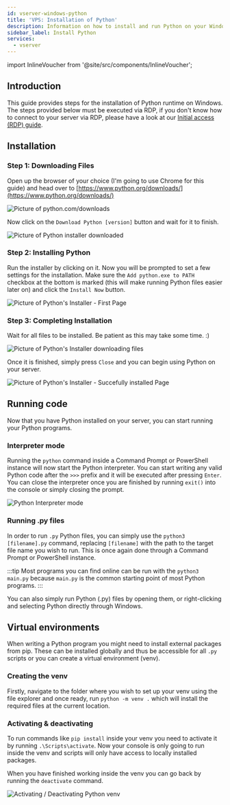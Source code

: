 ```yaml
---
id: vserver-windows-python
title: 'VPS: Installation of Python'
description: Information on how to install and run Python on your Windows server from ZAP-Hosting.com - ZAP-Hosting.com documentation
sidebar_label: Install Python
services:
  - vserver
---
```


import InlineVoucher from '@site/src/components/InlineVoucher';

## Introduction

This guide provides steps for the installation of Python runtime on Windows. The steps provided below must be executed via RDP, if you don't know how to connect to your server via RDP, please have a look at our [Initial access (RDP) guide](vserver-windows-userdp.md).
<InlineVoucher />

## Installation

### Step 1: Downloading Files
Open up the browser of your choice (I'm going to use Chrome for this guide) and head over to [https://www.python.org/downloads/](https://www.python.org/downloads/)

![Picture of python.com/downloads](https://imgur.com/g30evfk.png)

Now click on the `Download Python [version]` button and wait for it to finish.

![Picture of Python installer downloaded](https://imgur.com/eHjq3nI.png)

### Step 2: Installing Python
Run the installer by clicking on it. Now you will be prompted to set a few settings for the installation. Make sure the `Add python.exe to PATH` checkbox at the bottom is marked (this will make running Python files easier later on) and click the `Install Now` button.

![Picture of Python's Installer - First Page](https://imgur.com/CcRCbhn.png)

### Step 3: Completing Installation
Wait for all files to be installed. Be patient as this may take some time. :)

![Picture of Python's Installer downloading files](https://imgur.com/CNqjZ4c.png)

Once it is finished, simply press `Close` and you can begin using Python on your server.

![Picture of Python's Installer - Succefully installed Page](https://imgur.com/f9I8zaa.png)

## Running code

Now that you have Python installed on your server, you can start running your Python programs.

### Interpreter mode

Running the `python` command inside a Command Prompt or PowerShell instance will now start the Python interpreter. You can start writing any valid Python code after the `>>>` prefix and it will be executed after pressing `Enter`. You can close the interpreter once you are finished by running `exit()` into the console or simply closing the prompt.

![Python Interpreter mode](https://imgur.com/AQSm2hX.png)

### Running .py files

In order to run `.py` Python files, you can simply use the `python3 [filename].py` command, replacing `[filename]` with the path to the target file name you wish to run. This is once again done through a Command Prompt or PowerShell instance.

:::tip
Most programs you can find online can be run with the `python3 main.py` because `main.py` is the common starting point of most Python programs.
:::

You can also simply run Python (.py) files by opening them, or right-clicking and selecting Python directly through Windows.

## Virtual environments

When writing a Python program you might need to install external packages from pip. These can be installed globally and thus be accessible for all `.py` scripts or you can create a virtual environment (venv).

### Creating the venv

Firstly, navigate to the folder where you wish to set up your venv using the file explorer and once ready, run `python -m venv .` which will install the required files at the current location.

### Activating & deactivating

To run commands like `pip install` inside your venv you need to activate it by running `.\Scripts\activate`. Now your console is only going to run inside the venv and scripts will only have access to locally installed packages.

When you have finished working inside the venv you can go back by running the `deactivate` command.

![Activating / Deactivating Python venv](https://imgur.com/KvJxliT.png)